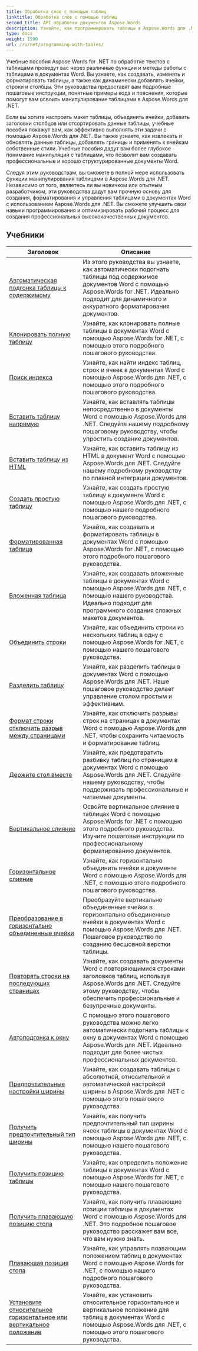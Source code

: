 ```yaml
---
title: Обработка слов с помощью таблиц
linktitle: Обработка слов с помощью таблиц
second_title: API обработки документов Aspose.Words
description: Узнайте, как программировать таблицы в Aspose.Words для .NET. Узнайте, как создавать, манипулировать и форматировать таблицы в документах Word с помощью пошаговых руководств и примеров кода C#.
type: docs
weight: 1590
url: /ru/net/programming-with-tables/
---
```

Учебные пособия Aspose.Words for .NET по обработке текстов с таблицами проведут вас через различные функции и методы работы с таблицами в документах Word. Вы узнаете, как создавать, изменять и форматировать таблицы, а также как динамически добавлять ячейки, строки и столбцы. Эти руководства предоставят вам подробные пошаговые инструкции, понятные примеры кода и пояснения, которые помогут вам освоить манипулирование таблицами в Aspose.Words для .NET.

Если вы хотите настроить макет таблицы, объединить ячейки, добавить заголовки столбцов или отсортировать данные таблицы, учебные пособия покажут вам, как эффективно выполнять эти задачи с помощью Aspose.Words для .NET. Вы также узнаете, как извлекать и обновлять данные таблицы, добавлять границы и применять к ячейкам собственные стили. Учебные пособия дадут вам более глубокое понимание манипуляций с таблицами, что позволит вам создавать профессиональные и хорошо структурированные документы Word.

Следуя этим руководствам, вы сможете в полной мере использовать функции манипулирования таблицами в Aspose.Words для .NET. Независимо от того, являетесь ли вы новичком или опытным разработчиком, эти руководства дадут вам прочную основу для создания, форматирования и управления таблицами в документах Word с использованием Aspose.Words для .NET. Вы сможете улучшить свои навыки программирования и оптимизировать рабочий процесс для создания профессиональных высококачественных документов.

 ## Учебники
| Заголовок | Описание |
| --- | --- |
| [Автоматическая подгонка таблицы к содержимому](./auto-fit-table-to-contents/) | Из этого руководства вы узнаете, как автоматически подогнать таблицы под содержимое документов Word с помощью Aspose.Words for .NET. Идеально подходит для динамичного и аккуратного форматирования документов. |
| [Клонировать полную таблицу](./clone-complete-table/) | Узнайте, как клонировать полные таблицы в документах Word с помощью Aspose.Words for .NET, с помощью этого подробного пошагового руководства. |
| [Поиск индекса](./finding-index/) | Узнайте, как найти индекс таблиц, строк и ячеек в документах Word с помощью Aspose.Words для .NET, с помощью этого подробного пошагового руководства. |
| [Вставить таблицу напрямую](./insert-table-directly/) | Узнайте, как вставлять таблицы непосредственно в документы Word с помощью Aspose.Words для .NET. Следуйте нашему подробному пошаговому руководству, чтобы упростить создание документов. |
| [Вставить таблицу из HTML](./insert-table-from-html/) | Узнайте, как вставить таблицу из HTML в документ Word с помощью Aspose.Words для .NET. Следуйте нашему подробному руководству по плавной интеграции документов. |
| [Создать простую таблицу](./create-simple-table/) | Узнайте, как создать простую таблицу в документе Word с помощью Aspose.Words для .NET, с помощью нашего подробного пошагового руководства. |
| [Форматированная таблица](./formatted-table/) | Узнайте, как создавать и форматировать таблицы в документах Word с помощью Aspose.Words for .NET, с помощью этого подробного пошагового руководства. |
| [Вложенная таблица](./nested-table/) | Узнайте, как создавать вложенные таблицы в документах Word с помощью Aspose.Words для .NET, с помощью нашего руководства. Идеально подходит для программного создания сложных макетов документов. |
| [Объединить строки](./combine-rows/) | Узнайте, как объединить строки из нескольких таблиц в одну с помощью Aspose.Words for .NET, с помощью нашего пошагового руководства. |
| [Разделить таблицу](./split-table/) | Узнайте, как разделить таблицы в документах Word с помощью Aspose.Words для .NET. Наше пошаговое руководство делает управление столом простым и эффективным. |
| [Формат строки отключить разрыв между страницами](./row-format-disable-break-across-pages/) | Узнайте, как отключить разрывы строк на страницах в документах Word с помощью Aspose.Words для .NET, чтобы сохранить читаемость и форматирование таблиц. |
| [Держите стол вместе](./keep-table-together/) | Узнайте, как предотвратить разбивку таблиц по страницам в документах Word с помощью Aspose.Words для .NET. Следуйте нашему руководству, чтобы поддерживать профессиональные и читаемые документы. |
| [Вертикальное слияние](./vertical-merge/) | Освойте вертикальное слияние в таблицах Word с помощью Aspose.Words for .NET с помощью этого подробного руководства. Изучите пошаговые инструкции по профессиональному форматированию документов. |
| [Горизонтальное слияние](./horizontal-merge/) | Узнайте, как горизонтально объединить ячейки в документе Word с помощью Aspose.Words для .NET, с помощью этого подробного пошагового руководства. |
| [Преобразование в горизонтально объединенные ячейки](./convert-to-horizontally-merged-cells/) | Преобразуйте вертикально объединенные ячейки в горизонтально объединенные ячейки в документах Word с помощью Aspose.Words для .NET. Пошаговое руководство по созданию бесшовной верстки таблицы. |
| [Повторять строки на последующих страницах](./repeat-rows-on-subsequent-pages/) | Узнайте, как создавать документы Word с повторяющимися строками заголовков таблиц, используя Aspose.Words для .NET. Следуйте этому руководству, чтобы обеспечить профессиональные и безупречные документы. |
| [Автоподгонка к окну](./auto-fit-to-page-width/) | С помощью этого пошагового руководства можно легко автоматически подогнать таблицы к окну в документах Word с помощью Aspose.Words для .NET. Идеально подходит для более чистых профессиональных документов. |
| [Предпочтительные настройки ширины](./preferred-width-settings/) | Узнайте, как создавать таблицы с абсолютной, относительной и автоматической настройкой ширины в Aspose.Words для .NET с помощью этого пошагового руководства. |
| [Получить предпочтительный тип ширины](./retrieve-preferred-width-type/) | Узнайте, как получить предпочтительный тип ширины ячеек таблицы в документах Word с помощью Aspose.Words для .NET, с помощью нашего пошагового руководства. |
| [Получить позицию таблицы](./get-table-position/) | Узнайте, как определить положение таблицы в документах Word с помощью Aspose.Words for .NET, с помощью нашего пошагового руководства. |
| [Получить плавающую позицию стола](./get-floating-table-position/) | Узнайте, как получить плавающие позиции таблицы в документах Word с помощью Aspose.Words для .NET. Это подробное пошаговое руководство расскажет вам все, что вам нужно знать. |
| [Плавающая позиция стола](./floating-table-position/) | Узнайте, как управлять плавающим положением таблиц в документах Word с помощью Aspose.Words for .NET, с помощью нашего подробного пошагового руководства. |
| [Установите относительное горизонтальное или вертикальное положение](./set-relative-horizontal-or-vertical-position/) | Узнайте, как установить относительное горизонтальное и вертикальное положение для таблиц в документах Word с помощью Aspose.Words для .NET, с помощью этого пошагового руководства. |